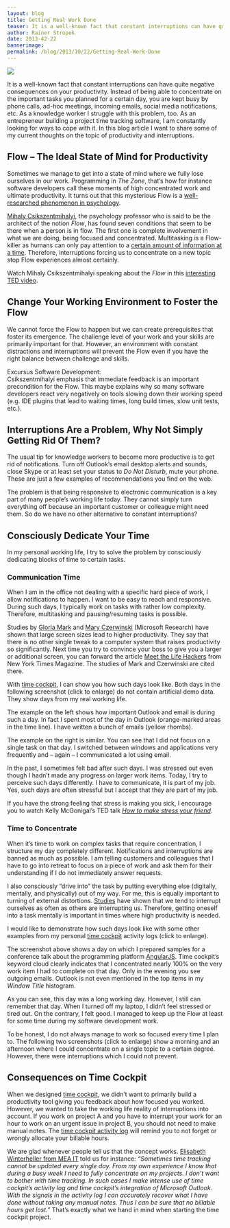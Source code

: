 ```yaml
---
layout: blog
title: Getting Real Work Done
teaser: It is a well-known fact that constant interruptions can have quite negative consequences on your productivity. Instead of being able to concentrate on the important tasks you planned for a certain day, you are kept busy by phone calls, ad-hoc meetings, incoming emails, social media notifications, etc. As a knowledge worker, I struggle with this problem, too. As an entrepreneur building a project time tracking software, I am constantly looking for ways to cope with it. In this blog article I want to share some of my current thoughts on the topic of productivity and interruptions.
author: Rainer Stropek
date: 2013-42-22
bannerimage: 
permalink: /blog/2013/10/22/Getting-Real-Work-Done
---
```


<p xmlns="http://www.w3.org/1999/xhtml">
  <img src="{{site.baseurl}}/content/images/blog/2013/10/FlowTitleImage.jpg?mw=650&amp;mh=650" class="class" />
</p><p xmlns="http://www.w3.org/1999/xhtml">It is a well-known fact that constant interruptions can have quite negative consequences on your productivity. Instead of being able to concentrate on the important tasks you planned for a certain day, you are kept busy by phone calls, ad-hoc meetings, incoming emails, social media notifications, etc. As a knowledge worker I struggle with this problem, too. As an entrepreneur building a project time tracking software, I am constantly looking for ways to cope with it. In this blog article I want to share some of my current thoughts on the topic of productivity and interruptions.</p><h2 xmlns="http://www.w3.org/1999/xhtml">Flow – The Ideal State of Mind for Productivity</h2><p xmlns="http://www.w3.org/1999/xhtml">Sometimes we manage to get into a state of mind where we fully lose ourselves in our work. Programming in <em>The Zone</em>, that’s how for instance software developers call these moments of high concentrated work and ultimate productivity. It turns out that this mysterious Flow is a <a href="http://en.wikipedia.org/wiki/Flow_(psychology)#Professions_and_work" target="_blank">well-researched phenomenon in psychology</a>.</p><p xmlns="http://www.w3.org/1999/xhtml">
  <a href="http://en.wikipedia.org/wiki/Mih%C3%A1ly_Cs%C3%ADkszentmih%C3%A1lyi" target="_blank">Mihaly Csikszentmihalyi</a>, the psychology professor who is said to be the architect of the notion <em>Flow</em>, has found seven conditions that seem to be there when a person is in flow. The first one is complete involvement in what we are doing, being focused and concentrated. Multitasking is a Flow-killer as humans can only pay attention to a <a href="http://books.google.com/?id=lNt6bdfoyxQC&amp;lpg=PA15&amp;dq=The%20flow%20experience%20and%20its%20significance%20for%20human%20psychology&amp;pg=PA15#v=onepage&amp;q&amp;f=false" target="_blank">certain amount of information at a time</a>. Therefore, interruptions forcing us to concentrate on a new topic stop Flow experiences almost certainly.</p><p class="showcase" xmlns="http://www.w3.org/1999/xhtml">Watch Mihaly Csikszentmihalyi speaking about the <em>Flow</em> in this <a href="http://www.ted.com/talks/mihaly_csikszentmihalyi_on_flow.html" target="_blank">interesting TED video</a>.</p><h2 xmlns="http://www.w3.org/1999/xhtml">Change Your Working Environment to Foster the Flow</h2><p xmlns="http://www.w3.org/1999/xhtml">We cannot force the Flow to happen but we can create prerequisites that foster its emergence. The challenge level of your work and your skills are primarily important for that. However, an environment with constant distractions and interruptions will prevent the Flow even if you have the right balance between challenge and skills.</p><p class="showcase" xmlns="http://www.w3.org/1999/xhtml">Excursus Software Development:<br /> Csikszentmihalyi emphasis that immediate feedback is an important precondition for the Flow. This maybe explains why so many software developers react very negatively on tools slowing down their working speed (e.g. IDE plugins that lead to waiting times, long build times, slow unit tests, etc.).</p><h2 xmlns="http://www.w3.org/1999/xhtml">Interruptions Are a Problem, Why Not Simply Getting Rid Of Them?</h2><p xmlns="http://www.w3.org/1999/xhtml">The usual tip for knowledge workers to become more productive is to get rid of notifications. Turn off Outlook’s email desktop alerts and sounds, close Skype or at least set your status to <em>Do Not Disturb</em>, mute your phone. These are just a few examples of recommendations you find on the web.</p><p xmlns="http://www.w3.org/1999/xhtml">The problem is that being responsive to electronic communication is a key part of many people’s working life today. They cannot simply turn everything off because an important customer or colleague might need them. So do we have no other alternative to constant interruptions?</p><h2 xmlns="http://www.w3.org/1999/xhtml">Consciously Dedicate Your Time</h2><p xmlns="http://www.w3.org/1999/xhtml">In my personal working life, I try to solve the problem by consciously dedicating blocks of time to certain tasks.</p><h3 xmlns="http://www.w3.org/1999/xhtml">Communication Time</h3><p xmlns="http://www.w3.org/1999/xhtml">When I am in the office not dealing with a specific hard piece of work, I allow notifications to happen. I want to be easy to reach and responsive. During such days, I typically work on tasks with rather low complexity. Therefore, multitasking and pausing/resuming tasks is possible.</p><p class="showcase" xmlns="http://www.w3.org/1999/xhtml">Studies by <a href="http://www.ics.uci.edu/~gmark/Home_page/Welcome.html">Gloria Mark</a> and <a href="http://research.microsoft.com/en-us/people/marycz/">Mary Czerwinski</a> (Microsoft Research) have shown that large screen sizes lead to higher productivity. They say that there is no other single tweak to a computer system that raises productivity so significantly. Next time you try to convince your boss to give you a larger or additional screen, you can forward the article <a href="http://www.nytimes.com/2005/10/16/magazine/16guru.html?pagewanted=all">Meet the Life Hackers</a> from New York Times Magazine. The studies of Mark and Czerwinski are cited there.</p><p xmlns="http://www.w3.org/1999/xhtml">With <a href="~/">time cockpit</a>, I can show you how such days look like. Both days in the following screenshot (click to enlarge) do not contain artificial demo data. They show days from my real working life.</p><f:function name="Composite.Media.ImageGallery.Slimbox2" xmlns:f="http://www.composite.net/ns/function/1.0">
  <f:param name="MediaImage" value="MediaArchive:3b879001-f351-4227-a66f-ca57fbbda2a8" xmlns:f="http://www.composite.net/ns/function/1.0" />
  <f:param name="ThumbnailMaxWidth" value="350" xmlns:f="http://www.composite.net/ns/function/1.0" />
  <f:param name="ThumbnailMaxHeight" value="350" xmlns:f="http://www.composite.net/ns/function/1.0" />
</f:function><p xmlns="http://www.w3.org/1999/xhtml">The example on the left shows how important Outlook and email is during such a day. In fact I spent most of the day in Outlook (orange-marked areas in the time line). I have written a bunch of emails (yellow rhombs).</p><p xmlns="http://www.w3.org/1999/xhtml">The example on the right is similar. You can see that I did not focus on a single task on that day. I switched between windows and applications very frequently and – again – I communicated a lot using email.</p><p xmlns="http://www.w3.org/1999/xhtml">In the past, I sometimes felt bad after such days. I was stressed out even though I hadn’t made any progress on larger work items. Today, I try to perceive such days differently. I have to communicate, it is part of my job. Yes, such days are often stressful but I accept that they are part of my job.</p><p class="showcase" xmlns="http://www.w3.org/1999/xhtml">If you have the strong feeling that stress is making you sick, I encourage you to watch Kelly McGonigal’s TED talk <em><a href="http://www.ted.com/talks/kelly_mcgonigal_how_to_make_stress_your_friend.html" target="_blank">How to make stress your friend</a></em>.</p><h3 xmlns="http://www.w3.org/1999/xhtml">Time to Concentrate</h3><p xmlns="http://www.w3.org/1999/xhtml">When it’s time to work on complex tasks that require concentration, I structure my day completely different. Notifications and interruptions are banned as much as possible. I am telling customers and colleagues that I have to go into retreat to focus on a piece of work and ask them for their understanding if I do not immediately answer requests.</p><p xmlns="http://www.w3.org/1999/xhtml">I also consciously “drive into” the task by putting everything else (digitally, mentally, and physically) out of my way. For me, this is equally important to turning of external distortions. <a href="http://businessjournal.gallup.com/content/23146/too-many-interruptions-work.aspx">Studies</a> have shown that we tend to interrupt ourselves as often as others are interrupting us. Therefore, getting oneself into a task mentally is important in times where high productivity is needed.</p><p xmlns="http://www.w3.org/1999/xhtml">I would like to demonstrate how such days look like with some other examples from my personal <a href="~/">time cockpit</a> activity logs (click to enlarge).</p><f:function name="Composite.Media.ImageGallery.Slimbox2" xmlns:f="http://www.composite.net/ns/function/1.0">
  <f:param name="MediaImage" value="MediaArchive:fe4e13ef-0ab9-477b-9263-0a5f6d25b2bf" xmlns:f="http://www.composite.net/ns/function/1.0" />
  <f:param name="ThumbnailMaxWidth" value="350" xmlns:f="http://www.composite.net/ns/function/1.0" />
  <f:param name="ThumbnailMaxHeight" value="350" xmlns:f="http://www.composite.net/ns/function/1.0" />
</f:function><p xmlns="http://www.w3.org/1999/xhtml">The screenshot above shows a day on which I prepared samples for a conference talk about the programming platform <a href="http://www.software-architects.com/devblog/2013/10/17/AngularJS-with-TypeScript-and-Windows-Azure-Mobile-Services">AngularJS</a>. Time cockpit’s keyword cloud clearly indicates that I concentrated nearly 100% on the very work item I had to complete on that day. Only in the evening you see outgoing emails. Outlook is not even mentioned in the top items in my <em>Window Title</em> histogram.</p><p xmlns="http://www.w3.org/1999/xhtml">As you can see, this day was a long working day. However, I still can remember that day. When I turned off my laptop, I didn’t feel stressed or tired out. On the contrary, I felt good. I managed to keep up the Flow at least for some time during my software development work.</p><p xmlns="http://www.w3.org/1999/xhtml">To be honest, I do not always manage to work so focused every time I plan to. The following two screenshots (click to enlarge) show a morning and an afternoon where I could concentrate on a single topic to a certain degree. However, there were interruptions which I could not prevent.</p><f:function name="Composite.Media.ImageGallery.Slimbox2" xmlns:f="http://www.composite.net/ns/function/1.0">
  <f:param name="MediaImage" value="MediaArchive:310828e1-88aa-41c8-b086-2e4b63be8953" xmlns:f="http://www.composite.net/ns/function/1.0" />
  <f:param name="ThumbnailMaxWidth" value="350" xmlns:f="http://www.composite.net/ns/function/1.0" />
  <f:param name="ThumbnailMaxHeight" value="350" xmlns:f="http://www.composite.net/ns/function/1.0" />
</f:function><h2 xmlns="http://www.w3.org/1999/xhtml">Consequences on Time Cockpit</h2><p xmlns="http://www.w3.org/1999/xhtml">When we designed <a href="~/">time cockpit</a>, we didn’t want to primarily build a productivity tool giving you feedback about how focused you worked. However, we wanted to take the working life reality of interruptions into account. If you work on project A and you have to interrupt your work for an hour to work on an urgent issue in project B, you should not need to make manual notes. The <a href="~/tour/activity-tracking">time cockpit activity log</a> will remind you to not forget or wrongly allocate your billable hours.</p><p xmlns="http://www.w3.org/1999/xhtml">We are glad whenever people tell us that the concept works. <a href="~/solutions/case-studies/Time-Tracking-at-Mea-IT-Services-with-Time-Cockpit">Elisabeth Winterheller from MEA IT</a> told us for instance: <em>“Sometimes time tracking cannot be updated every single day. From my own experience I know that during a busy week I need to fully concentrate on my projects. I don’t want to bother with time tracking. In such cases I make intense use of time cockpit’s activity log and time cockpit’s integration of Microsoft Outlook. With the signals in the activity log I can accurately recover what I have done without taking any manual notes. Thus I can be sure that no billable hours get lost.”</em> That’s exactly what we hand in mind when starting the time cockpit project.</p>